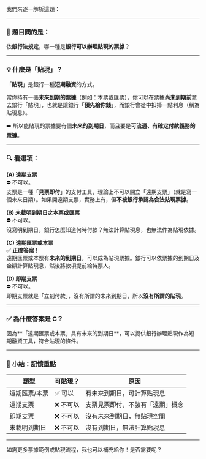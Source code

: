 我們來逐一解析這題：

---

### 📘 題目問的是：
依**銀行法規定**，哪一種是**銀行可以辦理貼現的票據**？

---

### 💡 什麼是「貼現」？

「**貼現**」是銀行一種**短期融資**的方式。

當你持有一張**未來到期的票據**（例如：本票或匯票），你可以在票據**尚未到期前**拿去銀行「貼現」，也就是讓銀行「**預先給你錢**」，而銀行會從中扣掉一點利息（稱為貼現息）。

➡️ 所以能貼現的票據要有個**未來的到期日**，而且要是**可流通、有確定付款義務的票據**。

---

### 🔍 看選項：

**(A) 遠期支票**  
⛔ 不可以。  
支票是一種「**見票即付**」的支付工具，理論上不可以開立「遠期支票」（就是寫一個未來日期）。如果開遠期支票，實務上有，但**不被銀行承認為合法貼現票據**。

**(B) 未載明到期日之本票或匯票**  
⛔ 不可以。  
沒寫明到期日，銀行怎麼知道何時付款？無法計算貼現息，也無法作為貼現依據。

**(C) 遠期匯票或本票**  
✅ **正確答案！**  
遠期匯票或本票有**未來的到期日**，可以成為貼現票據。銀行可以依票據的到期日及金額計算貼現息，然後將款項提前給持票人。

**(D) 即期支票**  
⛔ 不可以。  
即期支票就是「立刻付款」，沒有所謂的未來到期日，所以**沒有所謂的貼現**。

---

### ✅ 為什麼答案是 **C**？
因為**「遠期匯票或本票」具有未來的到期日**，可以提供銀行辦理貼現作為短期融資工具，符合貼現的條件。

---

### 📌 小結：記憶重點
| 類型         | 可貼現？ | 原因                                           |
|--------------|----------|------------------------------------------------|
| 遠期匯票/本票 | ✅ 可以   | 有未來到期日，可計算貼現息                   |
| 遠期支票     | ❌ 不可以 | 支票見票即付，不該有「遠期」概念               |
| 即期支票     | ❌ 不可以 | 沒有未來到期日，無貼現空間                     |
| 未載明到期日 | ❌ 不可以 | 沒有到期日，無法計算貼現息                     |

---

如需更多票據範例或貼現流程，我也可以補充給你！是否需要呢？